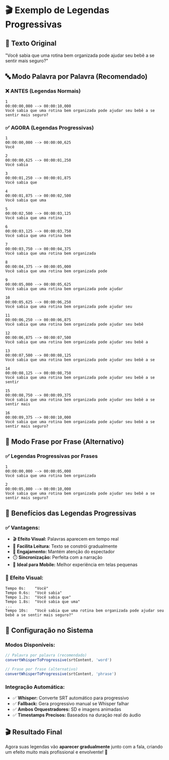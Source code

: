 # 🎬 Exemplo de Legendas Progressivas

## 📝 Texto Original
"Você sabia que uma rotina bem organizada pode ajudar seu bebê a se sentir mais seguro?"

## 🔤 Modo Palavra por Palavra (Recomendado)

### ❌ ANTES (Legendas Normais)
```
1
00:00:00,000 --> 00:00:10,000
Você sabia que uma rotina bem organizada pode ajudar seu bebê a se sentir mais seguro?
```

### ✅ AGORA (Legendas Progressivas)
```
1
00:00:00,000 --> 00:00:00,625
Você

2
00:00:00,625 --> 00:00:01,250
Você sabia

3
00:00:01,250 --> 00:00:01,875
Você sabia que

4
00:00:01,875 --> 00:00:02,500
Você sabia que uma

5
00:00:02,500 --> 00:00:03,125
Você sabia que uma rotina

6
00:00:03,125 --> 00:00:03,750
Você sabia que uma rotina bem

7
00:00:03,750 --> 00:00:04,375
Você sabia que uma rotina bem organizada

8
00:00:04,375 --> 00:00:05,000
Você sabia que uma rotina bem organizada pode

9
00:00:05,000 --> 00:00:05,625
Você sabia que uma rotina bem organizada pode ajudar

10
00:00:05,625 --> 00:00:06,250
Você sabia que uma rotina bem organizada pode ajudar seu

11
00:00:06,250 --> 00:00:06,875
Você sabia que uma rotina bem organizada pode ajudar seu bebê

12
00:00:06,875 --> 00:00:07,500
Você sabia que uma rotina bem organizada pode ajudar seu bebê a

13
00:00:07,500 --> 00:00:08,125
Você sabia que uma rotina bem organizada pode ajudar seu bebê a se

14
00:00:08,125 --> 00:00:08,750
Você sabia que uma rotina bem organizada pode ajudar seu bebê a se sentir

15
00:00:08,750 --> 00:00:09,375
Você sabia que uma rotina bem organizada pode ajudar seu bebê a se sentir mais

16
00:00:09,375 --> 00:00:10,000
Você sabia que uma rotina bem organizada pode ajudar seu bebê a se sentir mais seguro?
```

## 📝 Modo Frase por Frase (Alternativo)

### ✅ Legendas Progressivas por Frases
```
1
00:00:00,000 --> 00:00:05,000
Você sabia que uma rotina bem organizada

2
00:00:05,000 --> 00:00:10,000
Você sabia que uma rotina bem organizada pode ajudar seu bebê a se sentir mais seguro?
```

## 🎯 Benefícios das Legendas Progressivas

### ✅ **Vantagens:**
- 🎬 **Efeito Visual:** Palavras aparecem em tempo real
- 📖 **Facilita Leitura:** Texto se constrói gradualmente
- 🎯 **Engajamento:** Mantém atenção do espectador
- ⏱️ **Sincronização:** Perfeita com a narração
- 📱 **Ideal para Mobile:** Melhor experiência em telas pequenas

### 🎨 **Efeito Visual:**
```
Tempo 0s:    "Você"
Tempo 0.6s:  "Você sabia"
Tempo 1.2s:  "Você sabia que"
Tempo 1.8s:  "Você sabia que uma"
...
Tempo 10s:   "Você sabia que uma rotina bem organizada pode ajudar seu bebê a se sentir mais seguro?"
```

## 🔧 Configuração no Sistema

### **Modos Disponíveis:**
```typescript
// Palavra por palavra (recomendado)
convertWhisperToProgressive(srtContent, 'word')

// Frase por frase (alternativo)
convertWhisperToProgressive(srtContent, 'phrase')
```

### **Integração Automática:**
- ✅ **Whisper:** Converte SRT automático para progressivo
- ✅ **Fallback:** Gera progressivo manual se Whisper falhar
- ✅ **Ambos Orquestradores:** SD e imagens animadas
- ✅ **Timestamps Precisos:** Baseados na duração real do áudio

## 🎬 Resultado Final

Agora suas legendas vão **aparecer gradualmente** junto com a fala, criando um efeito muito mais profissional e envolvente! 🎉 